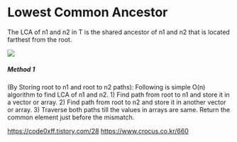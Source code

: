 Lowest Common Ancestor
======================

The LCA of n1 and n2 in T is the shared ancestor of n1 and n2 that is located farthest from the root.

![](https://t1.daumcdn.net/cfile/tistory/996D16415A8A534A33)

##### Method 1

(By Storing root to n1 and root to n2 paths): Following is simple O(n) algorithm to find LCA of n1 and n2. 1) Find path from root to n1 and store it in a vector or array. 2) Find path from root to n2 and store it in another vector or array. 3) Traverse both paths till the values in arrays are same. Return the common element just before the mismatch.

https://code0xff.tistory.com/28 https://www.crocus.co.kr/660
